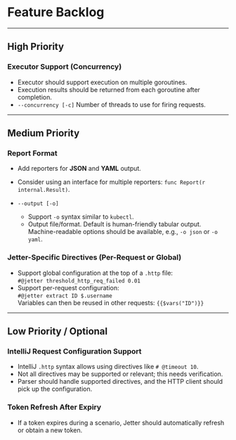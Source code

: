 # Feature Backlog

---

## High Priority

### Executor Support (Concurrency)
- Executor should support execution on multiple goroutines.
- Execution results should be returned from each goroutine after completion.
- `--concurrency [-c]` Number of threads to use for firing requests.

---

## Medium Priority

### Report Format
- Add reporters for **JSON** and **YAML** output.
- Consider using an interface for multiple reporters: `func Report(r internal.Result)`.

- `--output [-o]`  
  - Support `-o` syntax similar to `kubectl`.
  - Output file/format. Default is human-friendly tabular output.  
      Machine-readable options should be available, e.g., `-o json` or `-o yaml`.

### Jetter-Specific Directives (Per-Request or Global)
- Support global configuration at the top of a `.http` file:  
  `#@jetter threshold_http_req_failed 0.01`
- Support per-request configuration:  
  `#@jetter extract ID $.username`  
  Variables can then be reused in other requests: `{{$vars("ID")}}`

---

## Low Priority / Optional

### IntelliJ Request Configuration Support
- IntelliJ `.http` syntax allows using directives like `# @timeout 10`.
- Not all directives may be supported or relevant; this needs verification.
- Parser should handle supported directives, and the HTTP client should pick up the configuration.

### Token Refresh After Expiry
- If a token expires during a scenario, Jetter should automatically refresh or obtain a new token.
